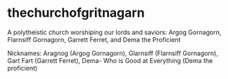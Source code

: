 # thechurchofgritnagarn
A polytheistic church worshiping our lords and saviors: Argog Gornagorn, Flarnsiff Gornagorn, Garrett Ferret, and Dema the Proficient 

Nicknames: Aragnog (Argog Gornagorn), Glarnsiff (Flarnsiff Gornagorn), Gart Fart (Garrett Ferret), Dema- Who is Good at Everything (Dema the proficient)
